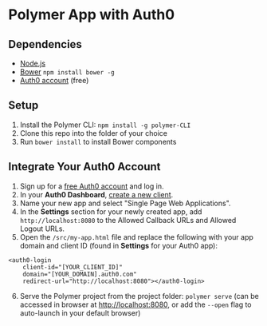 # Polymer App with Auth0

## Dependencies

* [Node.js](http://nodejs.org)
* [Bower](http://bower.io) `npm install bower -g`
* [Auth0 account](https://auth0.com/pricing) (free)

## Setup

1. Install the Polymer CLI: `npm install -g polymer-CLI`
2. Clone this repo into the folder of your choice
3. Run `bower install` to install Bower components

## Integrate Your Auth0 Account

1. Sign up for a [free Auth0 account](https://auth0.com/pricing) and log in.
2. In your **Auth0 Dashboard**, [create a new client](https://manage.auth0.com/#/clients/create).
3. Name your new app and select "Single Page Web Applications".
4. In the **Settings** section for your newly created app, add `http://localhost:8080` to the Allowed Callback URLs and Allowed Logout URLs.
5. Open the `/src/my-app.html` file and replace the following with your app domain and client ID (found in **Settings** for your Auth0 app):
```
<auth0-login 
	client-id="[YOUR_CLIENT_ID]" 
	domain="[YOUR_DOMAIN].auth0.com" 
	redirect-url="http://localhost:8080"></auth0-login>
```
6. Serve the Polymer project from the project folder: `polymer serve` (can be accessed in browser at [http://localhost:8080](http://localhost:8080), or add the `--open` flag to auto-launch in your default browser)